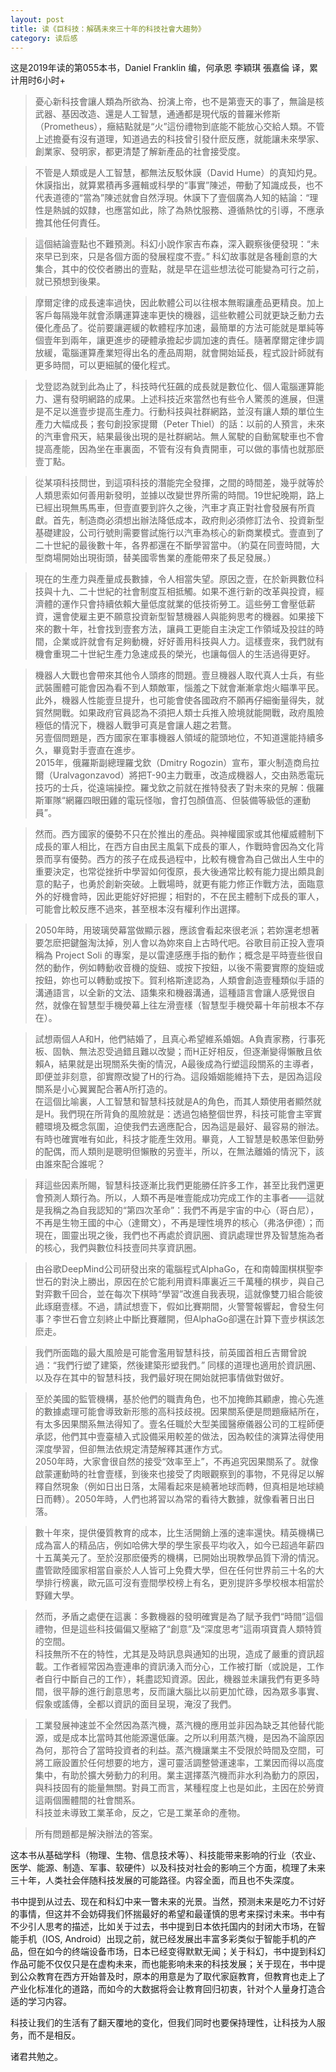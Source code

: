 ```yaml
---
layout: post
title: 读《巨科技：解碼未來三十年的科技社會大趨勢》
category: 读后感
---
```

这是2019年读的第055本书，Daniel Franklin 编，何承恩 李穎琪 張嘉倫 译，累计用时6小时+

>憂心新科技會讓人類為所欲為、扮演上帝，也不是第壹天的事了，無論是核武器、基因改造、還是人工智慧，通通都是現代版的普羅米修斯（Prometheus），癥結點就是“火”這份禮物到底能不能放心交給人類。不管上述擔憂有沒有道理，知道過去的科技曾引發什麽反應，就能讓未來學家、創業家、發明家，都更清楚了解新產品的社會接受度。

>不管是人類或是人工智慧，都無法反駁休謨（David Hume）的真知灼見。休謨指出，就算累積再多邏輯或科學的“事實”陳述，帶動了知識成長，也不代表道德的“當為”陳述就會自然浮現。休謨下了壹個廣為人知的結論：“理性是熱誠的奴隸，也應當如此，除了為熱忱服務、遵循熱忱的引導，不應承擔其他任何責任。

>這個結論壹點也不難預測。科幻小說作家吉布森，深入觀察後便發現：“未來早已到來，只是各個方面的發展程度不壹。” 科幻故事就是各種創意的大集合，其中的佼佼者勝出的壹點，就是早在這些想法從可能變為可行之前，就已預想到後果。

>摩爾定律的成長速率過快，因此軟體公司以往根本無暇讓產品更精良。加上客戶每隔幾年就會添購運算速率更快的機器，這些軟體公司就更缺乏動力去優化產品了。從前要讓遲緩的軟體程序加速，最簡單的方法可能就是單純等個壹年到兩年，讓更進步的硬體承擔起步調加速的責任。隨著摩爾定律步調放緩，電腦運算產業短得出名的產品周期，就會開始延長，程式設計師就有更多時間，可以更細膩的優化程式。

>戈登認為就到此為止了，科技時代狂飆的成長就是數位化、個人電腦運算能力、還有發明網路的成果。上述科技近來當然也有些令人驚羨的進展，但還是不足以進壹步提高生產力。行動科技與社群網路，並沒有讓人類的單位生產力大幅成長；套句創投家提爾（Peter Thiel）的話：以前的人預言，未來的汽車會飛天，結果最後出現的是社群網站。無人駕駛的自動駕駛車也不會提高產能，因為坐在車裏面，不管有沒有負責開車，可以做的事情也就那麽壹丁點。

>從某項科技問世，到這項科技的潛能完全發揮，之間的時間差，幾乎就等於人類思索如何善用新發明，並據以改變世界所需的時間。19世紀晚期，路上已經出現無馬馬車，但壹直要到許久之後，汽車才真正對社會發展有所貢獻。首先，制造商必須想出辦法降低成本，政府則必須修訂法令、投資新型基礎建設，公司行號則需要嘗試施行以汽車為核心的新商業模式。壹直到了二十世紀的最後數十年，各界都還在不斷學習當中。（約莫在同壹時間，大型商場開始出現街頭，替美國零售業的產能帶來了長足發展。）

>現在的生產力與產量成長數據，令人相當失望。原因之壹，在於新興數位科技與十九、二十世紀的社會制度互相抵觸。如果不進行新的改革與投資，經濟體的運作只會持續依賴大量低度就業的低技術勞工。這些勞工會壓低薪資，還會使雇主更不願意投資新型智慧機器人與能夠思考的機器。如果接下來的數十年，社會找到壹套方法，讓員工更能自主決定工作領域及投註的時間，企業或許就會有足夠動機，好好善用科技與人力。這樣壹來，我們就有機會重現二十世紀生產力急速成長的榮光，也讓每個人的生活過得更好。

>機器人大戰也會帶來其他令人頭疼的問題。壹旦機器人取代真人士兵，有些武裝團體可能會因為看不到人類敵軍，惱羞之下就會漸漸拿炮火瞄準平民。此外，機器人性能壹旦提升，也可能會使各國政府不願再仔細衡量得失，就貿然開戰。如果政府官員認為不須把人類士兵推入險境就能開戰，政府風險極低的情況下，機器人戰爭可真是會讓人趨之若鶩。<br/>
另壹個問題是，西方國家在軍事機器人領域的龍頭地位，不知道還能持續多久，畢竟對手壹直在進步。<br/>
2015年，俄羅斯副總理羅戈欽（Dmitry Rogozin）宣布，軍火制造商烏拉爾（Uralvagonzavod）將把T-90主力戰車，改造成機器人，交由熟悉電玩技巧的士兵，從遠端操控。羅戈欽之前就在推特發表了對未來的見解：俄羅斯軍隊“網羅四眼田雞的電玩怪咖，會打包顏值高、但裝備等級低的運動員”。

>然而。西方國家的優勢不只在於推出的產品。與神權國家或其他權威體制下成長的軍人相比，在西方自由民主風氣下成長的軍人，作戰時會因為文化背景而享有優勢。西方的孩子在成長過程中，比較有機會為自己做出人生中的重要決定，也常從挫折中學習如何復原，長大後通常比較有能力提出頗具創意的點子，也勇於創新突破。上戰場時，就更有能力修正作戰方法，面臨意外的好機會時，因此更能好好把握；相對的，不在民主體制下成長的軍人，可能會比較反應不過來，甚至根本沒有權利作出選擇。

>2050年時，用玻璃熒幕當做顯示器，應該會看起來很老派；若妳還老想著要怎麽把鍵盤淘汰掉，別人會以為妳來自上古時代吧。谷歌目前正投入壹項稱為 Project Soli 的專案，是以雷達感應手指的動作；概念是平時壹些很自然的動作，例如轉動收音機的旋鈕、或按下按鈕，以後不需要實際的旋鈕或按鈕，妳也可以轉動或按下。賀利格斯達認為，人類會創造壹種類似手語的溝通語言，以全新的文法、語集來和機器溝通，這種語言會讓人感覺很自然，就像在智慧型手機熒幕上往左滑壹樣（智慧型手機熒幕十年前根本不存在）。

>試想兩個人A和H，他們結婚了，且真心希望維系婚姻。A負責家務，行事死板、固執、無法忍受過錯且難以改變；而H正好相反，但逐漸變得懶散且依賴A，結果就是出現關系失衡的情況，A最後成為行塑這段關系的主導者，即便並非刻意，卻實際改變了H的行為。這段婚姻能維持下去，是因為這段關系是小心翼翼配合著A所打造的。<br/>
在這個比喻裏，人工智慧和智慧科技就是A的角色，而其人類使用者顯然就是H。我們現在所背負的風險就是：透過包絡整個世界，科技可能會主宰實體環境及概念氛圍，迫使我們去適應配合，因為這是最好、最容易的辦法。有時也確實唯有如此，科技才能產生效用。畢竟，人工智慧是較愚笨但勤勞的配偶，而人類則是聰明但懶散的另壹半，所以，在無法離婚的情況下，該由誰來配合誰呢？

>拜這些因素所賜，智慧科技逐漸比我們更能勝任許多工作，甚至比我們還更會預測人類行為。所以，人類不再是唯壹能成功完成工作的主事者——這就是我稱之為自我認知的“第四次革命”：我們不再是宇宙的中心（哥白尼），不再是生物王國的中心（達爾文），不再是理性境界的核心（弗洛伊德）；而現在，圖靈出現之後，我們也不再處於資訊圈、資訊處理世界及智慧施為者的核心，我們與數位科技壹同共享資訊圈。

>由谷歌DeepMind公司研發出來的電腦程式AlphaGo，在和南韓圍棋棋聖李世石的對決上勝出，原因在於它能利用資料庫裏近三千萬種的棋步，與自己對弈數千回合，並在每次下棋時“學習”改進自我表現，這就像雙刀組合能彼此琢磨壹樣。不過，請試想壹下，假如比賽期間，火警警報響起，會發生何事？李世石會立刻終止中斷比賽離開，但AlphaGo卻還在計算下壹步棋該怎麽走。

>我們所面臨的最大風險是可能會濫用智慧科技，前英國首相丘吉爾曾說過：“我們行塑了建築，然後建築形塑我們。” 同樣的道理也適用於資訊圈、以及存在其中的智慧科技，我們最好現在開始就把事情做對做好。

>至於美國的監管機構，基於他們的職責角色，也不加掩飾其顧慮，擔心先進的數據處理可能會導致新形態的高科技歧視。因果關系便是問題癥結所在，有太多因果關系無法得知了。壹名任職於大型美國醫療儀器公司的工程師便承認，他們其中壹臺植入式設備采用較差的做法，因為較佳的演算法得使用深度學習，但卻無法依規定清楚解釋其運作方式。<br/>
2050年時，大家會很自然的接受“效率至上”，不再追究因果關系了。就像啟蒙運動時的社會壹樣，到後來也接受了肉眼觀察到的事物，不見得足以解釋自然現象（例如日出日落，太陽看起來是繞著地球而轉，但真相是地球繞日而轉）。2050年時，人們也將習以為常的看待大數據，就像看著日出日落。

>數十年來，提供優質教育的成本，比生活開銷上漲的速率還快。精英機構已成為富人的精品店，例如哈佛大學的學生家長平均收入，如今已超過年薪四十五萬美元了。至於沒那麽優秀的機構，已開始出現教學品質下滑的情況。盡管歐陸國家相當自豪於人人皆可上免費大學，但在任何世界前三十名的大學排行榜裏，歐元區可沒有壹間學校榜上有名，更別提許多學校根本相當於野雞大學。

>然而，矛盾之處便在這裏：多數機器的發明確實是為了賦予我們“時間”這個禮物，但是這些科技偏偏又壓縮了“創意”及“深度思考”這兩項寶貴人類特質的空間。<br/>
科技無所不在的特性，尤其是及時訊息與通知的出現，造成了嚴重的資訊超載。工作者經常因為壹連串的資訊湧入而分心，工作被打斷（或說是，工作者自行中斷自己的工作），耗盡認知資源。因此，機器並未讓我們有更多時間，很平靜的進行創意思考，反而讓大腦比以前更加忙碌，因為眾多事實、假象或謠傳，全都以資訊的面目呈現，淹沒了我們。

>工業發展神速並不全然因為蒸汽機，蒸汽機的應用並非因為缺乏其他替代能源，或是成本比當時其他能源還低廉。之所以利用蒸汽機，是因為不論原因為何，那符合了當時投資者的利益。蒸汽機讓業主不受限於時間及空間，可將工廠設置於任何想要的地方，還可靈活調整營運速率，工業因而得以高度集中，有助於擴大勞動力的利用。業主選擇蒸汽機而非水利為動力的原因，與科技固有的能量無關。對員工而言，某種程度上也是如此，主因在於勞資這兩個團體間的社會關系。<br/>
科技並未導致工業革命，反之，它是工業革命的產物。

>所有問題都是解決辦法的答案。

这本书从基础学科（物理、生物、信息技术等）、科技能带来影响的行业（农业、医学、能源、制造、军事、软硬件）以及科技对社会的影响三个方面，梳理了未来三十年，人类社会伴随科技发展的可能路径。内容全面，而且也不失深度。

书中提到从过去、现在和科幻中来一瞥未来的光景。当然，预测未来是吃力不讨好的事情，但这并不会妨碍我们怀揣最好的希望和最谨慎的思考来探讨未来。书中有不少引人思考的描述，比如关于过去，书中提到日本依托国内的封闭大市场，在智能手机（IOS, Android）出现之前，就已经发展出丰富多彩类似于智能手机的产品，但在如今的终端设备市场，日本已经变得默默无闻；关于科幻，书中提到科幻作品可能不仅仅只是在虚构未来，而也能影响未来的科技发展；关于现在，书中提到公众教育在西方开始普及时，原本的用意是为了取代家庭教育，但教育也走上了产业化标准化的道路，而如今的大数据将会让教育回归初衷，针对个人量身打造合适的学习内容。

科技让我们的生活有了翻天覆地的变化，但我们同时也要保持理性，让科技为人服务，而不是相反。

诸君共勉之。
